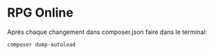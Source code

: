 # RPG Online

Après chaque changement dans composer.json faire dans le terminal:

`composer dump-autoload`
